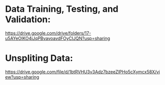 # Data Training, Testing, and Validation:
https://drive.google.com/drive/folders/17-u5AYeOIKO4iJqPBvavoavdFOyCIJQN?usp=sharing

# Unspliting Data:
https://drive.google.com/file/d/1btRVHU3v3Adz7bzeeZlPHo5cXymcx58X/view?usp=sharing
